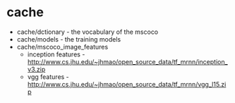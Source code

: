 # cache

* cache/dctionary - the vocabulary of the mscoco
* cache/models - the training models
* cache/mscoco_image_features
  * inception features - http://www.cs.jhu.edu/~jhmao/open_source_data/tf_mrnn/inception_v3.zip
  * vgg features - http://www.cs.jhu.edu/~jhmao/open_source_data/tf_mrnn/vgg_l15.zip
